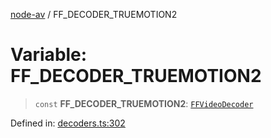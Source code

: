 [node-av](../globals.md) / FF\_DECODER\_TRUEMOTION2

# Variable: FF\_DECODER\_TRUEMOTION2

> `const` **FF\_DECODER\_TRUEMOTION2**: [`FFVideoDecoder`](../type-aliases/FFVideoDecoder.md)

Defined in: [decoders.ts:302](https://github.com/seydx/av/blob/f8631fc881b394300b1479f511d55cf1c370a87f/src/constants/decoders.ts#L302)

